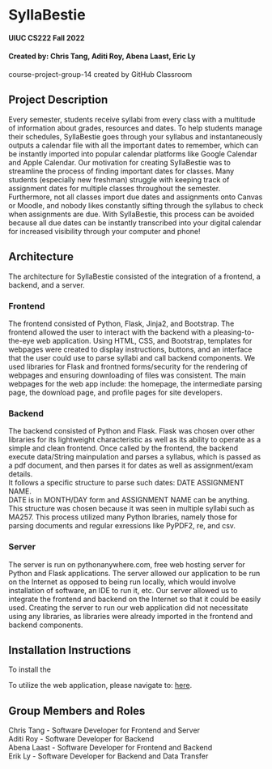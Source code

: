 # SyllaBestie
#### UIUC CS222 Fall 2022
#### Created by: Chris Tang, Aditi Roy, Abena Laast, Eric Ly
course-project-group-14 created by GitHub Classroom

## Project Description
Every semester, students receive syllabi from every class with a multitude of information about grades, resources and dates. To help students manage their schedules, SyllaBestie goes through your syllabus and instantaneously outputs a calendar file with all the important dates to remember, which can be instantly imported into popular calendar platforms like Google Calendar and Apple Calendar.  Our motivation for creating SyllaBestie was to streamline the process of finding important dates for classes.  Many students (especially new freshman) struggle with keeping track of assignment dates for multiple classes throughout the semester.  Furthermore, not all classes import due dates and assignments onto Canvas or Moodle, and nobody likes constantly sifting through the syllabus to check when assignments are due.  With SyllaBestie, this process can be avoided because all due dates can be instantly transcribed into your digital calendar for increased visibility through your computer and phone!

## Architecture
The architecture for SyllaBestie consisted of the integration of a frontend, a backend, and a server.

### Frontend
The frontend consisted of Python, Flask, Jinja2, and Bootstrap.  The frontend allowed the user to interact with the backend with a pleasing-to-the-eye web application.  Using HTML, CSS, and Bootstrap, templates for webpages were created to display instructions, buttons, and an interface that the user could use to parse syllabi and call backend components.  We used libraries for Flask and frontned forms/security for the rendering of webpages and ensuring downloading of files was consistent.  The main webpages for the web app include: the homepage, the intermediate parsing page, the download page, and profile pages for site developers.  

### Backend
The backend consisted of Python and Flask.  Flask was chosen over other libraries for its lightweight characteristic as well as its ability to operate as a simple and clean frontend.  Once called by the frontend, the backend execute data/String mainpulation and parses a syllabus, which is passed as a pdf document, and then parses it for dates as well as assignment/exam details.  
It follows a specific structure to parse such dates: DATE ASSIGNMENT NAME.  
DATE is in MONTH/DAY form and ASSIGNMENT NAME can be anything.  This structure was chosen because it was seen in multiple syllabi such as MA257.  This process utilized many Python lbraries, namely those for parsing documents and regular exressions like PyPDF2, re, and csv.  

### Server
The server is run on pythonanywhere.com, free web hosting server for Python and Flask applications.  The server allowed our application to be run on the Internet as opposed to being run locally, which would involve installation of software, an IDE to run it, etc.  Our server allowed us to integrate the frontend and backend on the Internet so that it could be easily used.  Creating the server to run our web application did not necessitate using any libraries, as libraries were already imported in the frontend and backend components.  

## Installation Instructions
To install the 

To utilize the web application, please navigate to: <a href="https://chtang.pythonanywhere.com" target="_blank">here</a>.

## Group Members and Roles
Chris Tang - Software Developer for Frontend and Server     
Aditi Roy - Software Developer for Backend   
Abena Laast - Software Developer for Frontend and Backend   
Erik Ly - Software Developer for Backend and Data Transfer   
